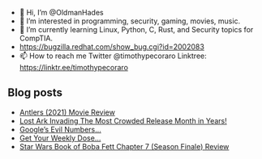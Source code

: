 - 👋 Hi, I’m @OldmanHades
- 👀 I’m interested in programming, security, gaming, movies, music.
- 🌱 I’m currently learning Linux, Python, C, Rust, and Security topics for CompTIA.
- https://bugzilla.redhat.com/show_bug.cgi?id=2002083
- 📫 How to reach me Twitter @timothypecoraro
Linktree: https://linktr.ee/timothypecoraro

## Blog posts
<!-- BLOG-POST-LIST:START -->
- [Antlers &lpar;2021&rpar; Movie Review](https://medium.com/@timothypecoraro/antlers-2021-movie-review-d50d0db2cee4?source=rss-5097f5c9b801------2)
- [Lost Ark Invading The Most Crowded Release Month in Years!](https://medium.com/@timothypecoraro/lost-ark-invading-the-most-crowded-release-month-in-years-e5df0bbdc5df?source=rss-5097f5c9b801------2)
- [Google’s Evil Numbers…](https://medium.com/@timothypecoraro/googles-evil-numbers-57689c42e75?source=rss-5097f5c9b801------2)
- [Get Your Weekly Dose…](https://medium.com/@timothypecoraro/get-your-weekly-dose-a8e1c691a3?source=rss-5097f5c9b801------2)
- [Star Wars Book of Boba Fett Chapter 7 &lpar;Season Finale&rpar; Review](https://medium.com/@timothypecoraro/star-wars-book-of-boba-fett-chapter-7-season-finale-review-33787d2225e4?source=rss-5097f5c9b801------2)
<!-- BLOG-POST-LIST:END -->
